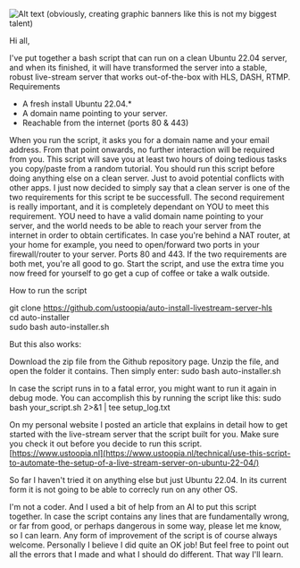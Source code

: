 ![Alt text](https://i.imgur.com/ERG9hoj.png "header image")
(obviously, creating graphic banners like this is not my biggest talent)

Hi all,

I've put together a bash script that can run on a clean Ubuntu 22.04 server, and when its finished, it will have transformed the server into a stable, robust live-stream server that works out-of-the-box with HLS, DASH, RTMP.
Requirements

- A fresh install Ubuntu 22.04.*
- A domain name pointing to your server.
- Reachable from the internet (ports 80 & 443)

When you run the script, it asks you for a domain name and your email address. From that point onwards, no further interaction will be required from you. This script will save you at least two hours of doing tedious tasks you copy/paste from a random tutorial. You should run this script before doing anything else on a clean server. Just to avoid potential conflicts with other apps. I just now decided to simply say that a clean server is one of the two requirements for this script te be successfull. The second requirement is really important, and it is completely dependant on YOU to meet this requirement. YOU need to have a valid domain name pointing to your server, and the world needs to be able to reach your server from the internet in order to obtain certificates. In case you're behind a NAT router, at your home for example, you need to open/forward two ports in your firewall/router to your server. Ports 80 and 443. If the two requirements are both met, you're all good to go. Start the script, and use the extra time you now freed for yourself to go get a cup of coffee or take a walk outside. 

How to run the script

  git clone https://github.com/ustoopia/auto-install-livestream-server-hls \
  cd auto-installer \
  sudo bash auto-installer.sh

But this also works:

Download the zip file from the Github repository page. Unzip the file, and 
open the folder it contains. Then simply enter: sudo bash auto-installer.sh

In case the script runs in to a fatal error, you might want to run it again in debug mode. You can accomplish this by running the script like this: sudo bash your_script.sh 2>&1 | tee setup_log.txt

On my personal website I posted an article that explains in detail how to get started with the live-stream server that the script built for you. Make sure you check it out before you decide to run this script. [https://www.ustoopia.nl](https://www.ustoopia.nl/technical/use-this-script-to-automate-the-setup-of-a-live-stream-server-on-ubuntu-22-04/)

So far I haven't tried it on anything else but just Ubuntu 22.04. In its current form it is not going to be able to correcly run on any other OS.

I'm not a coder. And I used a bit of help from an AI to put this script together. In case the script contains any lines that are fundamentally wrong, or far from good, or perhaps dangerous in some way, please let me know, so I can learn. Any form of improvement of the script is of course always welcome. Personally I believe I did quite an OK job! But feel free to point out all the errors that I made and what I should do different. That way I'll learn.
